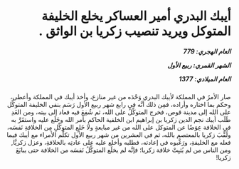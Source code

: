<h1 dir="rtl">أيبك البدري أمير العساكر يخلع الخليفة المتوكل ويريد تنصيب زكريا بن الواثق .</h1>

<h5 dir="rtl">العام الهجري:  779

الشهر القمري: ربيع الأول

العام الميلادي: 1377</h5>

<p dir="rtl">صار الأمرُ في المملكة لأيبك البدري وَحْدَه من غير منازع، وأخذ أيبك في المملكة وأعطى، وحكم بما اختاره وأراده، فمِن ذلك أنَّه في رابع شهر ربيع الأول رَسَم بنفي الخليفة المتوكِّل على الله إلى مدينة قوص، فخرج المتوكِّلُ على الله، ثم شُفِعَ فيه فعاد إلى بيته، ومن الغَدِ طَلَب أيبك نجم الدين زكريا بن إبراهيم ابن الخلفية الحاكمِ بأمر الله وخَلَع عليه واستقَرَّ به في الخلافة عِوَضًا عن المتوكل على الله من غير مبايعةٍ ولا خَلعِ المتوكِّلِ مِن الخلافةِ نَفسَه، ولُقِّبَ زكريا بالمعتصم بالله، ثم في العشرين من شهر ربيع الأول تكلَّم الأمراء مع أيبك فيما فعله مع الخليفةِ، ورَغَّبوه في إعادته، فطلبه وأخلع عليه على عادتِه بالخلافةِ، وعزل زكريَّا, ومن الناس من لم يُثبِتْ خلافة زكريا؛ فإنَّه لم يخلَع المتوكِّلُ نَفسَه من الخلافة حتى يبايَعَ زكريا!</p></br>
